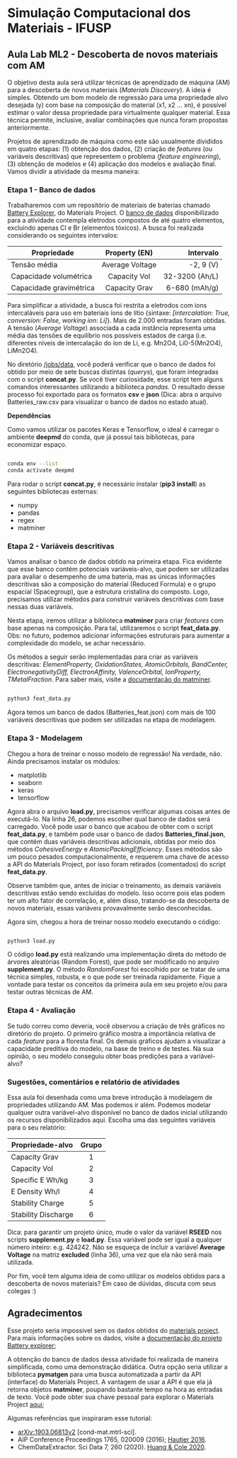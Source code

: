 # Simulação Computacional dos Materiais - IFUSP
## Aula Lab ML2 - Descoberta de novos materiais com AM 

O objetivo desta aula será utilizar técnicas de aprendizado de máquina (AM) para a descoberta de novos materiais (*Materials Discovery*). A ideia é simples. Obtendo um bom modelo de regressão para uma propriedade alvo desejada (y) com base na composição do material (x1, x2 ... xn), é possível estimar o valor dessa propriedade para virtualmente qualquer material. Essa técnica permite, inclusive, avaliar combinações que nunca foram propostas anteriormente.

Projetos de aprendizado de máquina como este são usualmente divididos em quatro etapas: (1) obtenção dos dados, (2) criação de *features* (ou variáveis descritivas) que representem o problema (*feature engineering*), (3) obtenção de modelos e (4) aplicação dos modelos e avaliação final. Vamos dividir a atividade da mesma maneira:

### Etapa 1 - Banco de dados

Trabalharemos com um repositório de materiais de baterias chamado [Battery Explorer](https://materialsproject.org/#search/batteries), do Materials Project. O [banco de dados](./jobs/data) disponibilizado para a atividade contempla eletrodos compostos de até quatro elementos, excluíndo apenas Cl e Br (elementos tóxicos). A busca foi realizada considerando os seguintes intervalos: 


| Propriedade             | Property (EN)   | Intervalo      |
| ----------------------- |:---------------:| --------------:|
| Tensão média            | Average Voltage | -2, 9   (V)    |
| Capacidade volumétrica  | Capacity Vol    | 32-3200 (Ah/L) |
| Capacidade gravimétrica | Capacity Grav   |  6-680  (mAh/g)|

Para simplificar a atividade, a busca foi restrita a eletrodos com ions intercaláveis para uso em bateriais íons de lítio {sintaxe: *[intercalation: True, conversion: False, working ion: Li]*}. Mais de 2.000 entradas foram obtidas. A tensão (*Average Voltage*) associada a cada instância representa uma média das tensões de equilíbrio nos possíveis estados de carga (i.e. diferentes níveis de intercalação do íon de Li, e.g. Mn2O4, Li0-5(Mn2O4), LiMn2O4).

No diretório [/jobs/data](./jobs/data), você poderá verificar que o banco de dados foi obtido por meio de sete buscas distintas (*querys*), que foram integradas com o script **concat.py**. Se você tiver curiosidade, esse script tem alguns comandos interessantes utilizando a biblioteca *pandas*. O resultado desse processo foi exportado para os formatos **csv** e **json** (Dica: abra o arquivo Batteries_raw.csv para visualizar o banco de dados no estado atual).

**Dependências**

Como vamos utilizar os pacotes Keras e Tensorflow, o ideal é carregar o ambiente **deepmd** do conda, que já possuí tais bibliotecas, para economizar espaço.

```bash

conda env --list
conda activate deepmd

```

Para rodar o script **concat.py**, é necessário instalar (**pip3 install**) as seguintes bibliotecas externas:
- numpy
- pandas
- regex
- matminer


### Etapa 2 - Variáveis descritivas

Vamos analisar o banco de dados obtido na primeira etapa. Fica evidente que esse banco contém potenciais variáveis-alvo, que podem ser utilizadas para avaliar o desempenho de uma bateria, mas as únicas informações descritivas são a composição do material (Reduced Formula) e o grupo espacial (Spacegroup), que a estrutura cristalina do composto. Logo, precisamos utilizar métodos para construir variáveis descritivas com base nessas duas variáveis.

Nesta etapa, iremos utilizar a biblioteca **matminer** para criar *features* com base apenas na composição. Para tal, utilizaremos o script **feat_data.py**. Obs: no futuro, podemos adicionar informações estruturais para aumentar a complexidade do modelo, se achar necessário.

Os métodos a seguir serão implementadas para criar as variáveis descritivas: *ElementProperty, OxidationStates, AtomicOrbitals, BandCenter, ElectronegativityDiff, ElectronAffinity, ValenceOrbital, IonProperty, TMetalFraction*. Para saber mais, visite a [documentação do matminer](https://hackingmaterials.lbl.gov/matminer/).


```bash

python3 feat_data.py

```

Agora temos um banco de dados (Batteries_feat.json) com mais de 100 variáveis descritivas que podem ser utilizadas na etapa de modelagem.


### Etapa 3 - Modelagem


Chegou a hora de treinar o nosso modelo de regressão! Na verdade, não. Ainda precisamos instalar os módulos:
- matplotlib
- seaborn
- keras
- tensorflow

Agora abra o arquivo **load.py**, precisamos verificar algumas coisas antes de executá-lo. Na linha 26, podemos escolher qual banco de dados será carregado. Você pode usar o banco que acabou de obter com o script **feat_data.py**, e também pode usar o banco de dados **Batteries_final.json**, que contém duas variáveis descritivas adicionais, obtidas por meio dos métodos *CohesiveEnergy* e *AtomicPackingEfficiency*. Esses métodos são um pouco pesados computacionalmente, e requerem uma chave de acesso a API do Materials Project, por isso foram retirados (comentados) do script **feat_data.py**.

Observe também que, antes de iniciar o treinamento, as demais variáveis descritivas estão sendo excluídas do modelo. Isso ocorre pois elas podem ter um alto fator de correlação, e, além disso, tratando-se da descoberta de novos materiais, essas variáveis provavalmente serão desconhecidas.

Agora sim, chegou a hora de treinar nosso modelo executando o código:

```bash

python3 load.py

```

O código **load.py** está realizando uma implementação direta do método de árvores aleatórias (Random Forest), que pode ser modificado no arquivo **supplement.py**. O método *RandomForest* foi escolhido por se tratar de uma técnica simples, robusta, e o que pode ser treinada rapidamente. Fique a vontade para testar os conceitos da primeira aula em seu projeto e/ou para testar outras técnicas de AM. 


### Etapa 4 - Avaliação

Se tudo correu como deveria, você observou a criação de três gráficos no diretório do projeto. O primeiro gráfico mostra a importância relativa de cada *feature* para a floresta final. Os demais gráficos ajudam a visualizar a capacidade preditiva do modelo, na base de treino e de testes. Na sua opinião, o seu modelo conseguiu obter boas predições para a variável-alvo?


### Sugestões, comentários e relatório de atividades

Essa aula foi desenhada como uma breve introdução à modelagem de propriedades utilizando AM. Mas podemos ir além. Podemos modelar qualquer outra variável-alvo disponível no banco de dados inicial utilizando os recursos disponibilizados aqui. Escolha uma das seguintes variáveis para o seu relatório:

| Propriedade-alvo    | Grupo |
| ------------------- |:-----:|
| Capacity Grav       |   1   |
| Capacity Vol        |   2   |
| Specific E Wh/kg    |   3   |
| E Density Wh/l      |   4   |
| Stability Charge    |   5   |
| Stability Discharge |   6   |

Dica: para garantir um projeto único, mude o valor da variável **RSEED** nos scripts **supplement.py** e **load.py**. Essa variável pode ser igual a qualquer número inteiro: e.g. 424242. Não se esqueça de incluir a variável **Average Voltage** na matriz **excluded** (linha 36), uma vez que ela não será mais utilizada.

Por fim, você tem alguma ideia de como utilizar os modelos obtidos para a descoberta de novos materiais? Em caso de dúvidas, discuta com seus colegas :) 


## Agradecimentos

Esse projeto seria impossível sem os dados obtidos do [materials project](http://materialsproject.org/). Para mais informações sobre os dados, visite a [documentação do projeto Battery explorer](https://docs.materialsproject.org/user-guide/batteries-explorer/);

A obtenção do banco de dados dessa atividade foi realizada de maneira simplificada, como uma demonstração didática. Outra opção seria utilizar a biblioteca **pymatgen** para uma busca automatizada a partir da API (interface) do Materials Project. A vantagem de usar a API é que ela já retorna objetos **matminer**, poupando bastante tempo na hora as entradas de texto. Você pode obter sua chave pessoal para explorar o Materials Project [aqui](https://materialsproject.org/dashboard); 

Algumas referências que inspiraram esse tutorial:
- [arXiv:1903.06813v2](https://arxiv.org/pdf/1903.06813.pdf) [cond-mat.mtrl-sci].
- AIP Conference Proceedings 1765, 020009 (2016); [Hautier 2016](https://doi.org/10.1063/1.4961901).
- ChemDataExtractor. Sci Data 7, 260 (2020). [Huang & Cole 2020](https://doi.org/10.1038/s41597-020-00602-2).